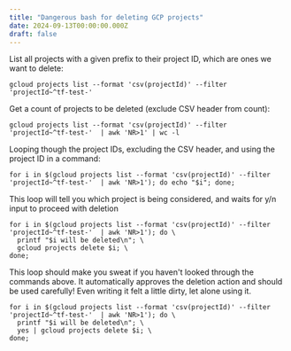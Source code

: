 ```yaml
---
title: "Dangerous bash for deleting GCP projects"
date: 2024-09-13T00:00:00.000Z
draft: false
---
```


List all projects with a given prefix to their project ID, which are ones we want to delete:

```
gcloud projects list --format 'csv(projectId)' --filter 'projectId~^tf-test-'  
```

Get a count of projects to be deleted (exclude CSV header from count):

```
gcloud projects list --format 'csv(projectId)' --filter 'projectId~^tf-test-'  | awk 'NR>1' | wc -l
```

Looping though the project IDs, excluding the CSV header, and using the project ID in a command:

```
for i in $(gcloud projects list --format 'csv(projectId)' --filter 'projectId~^tf-test-'  | awk 'NR>1'); do echo "$i"; done;
```

This loop will tell you which project is being considered, and waits for y/n input to proceed with deletion

```
for i in $(gcloud projects list --format 'csv(projectId)' --filter 'projectId~^tf-test-'  | awk 'NR>1'); do \
  printf "$i will be deleted\n"; \
  gcloud projects delete $i; \
done;
```

This loop should make you sweat if you haven't looked through the commands above. It automatically approves the deletion action and should be used carefully!
Even writing it felt a little dirty, let alone using it.

```
for i in $(gcloud projects list --format 'csv(projectId)' --filter 'projectId~^tf-test-'  | awk 'NR>1'); do \
  printf "$i will be deleted\n"; \
  yes | gcloud projects delete $i; \
done;
```

